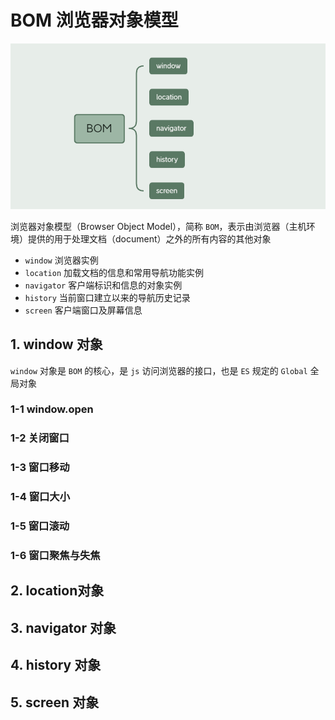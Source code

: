 # BOM 浏览器对象模型

![](https://raw.githubusercontent.com/xiaofeilalala/DocsPics/main/imgs/20220413211145.png)

浏览器对象模型（Browser Object Model），简称 `BOM`，表示由浏览器（主机环境）提供的用于处理文档（document）之外的所有内容的其他对象

* `window` 浏览器实例
* `location` 加载文档的信息和常用导航功能实例
* `navigator` 客户端标识和信息的对象实例
* `history` 当前窗口建立以来的导航历史记录
* `screen` 客户端窗口及屏幕信息



## 1. window 对象

`window` 对象是 `BOM` 的核心，是 `js` 访问浏览器的接口，也是 `ES` 规定的 `Global` 全局对象



### 1-1 window.open



### 1-2 关闭窗口



### 1-3 窗口移动



### 1-4 窗口大小



### 1-5 窗口滚动



### 1-6 窗口聚焦与失焦



## 2. location对象



## 3. navigator 对象



## 4. history 对象



## 5. screen 对象

